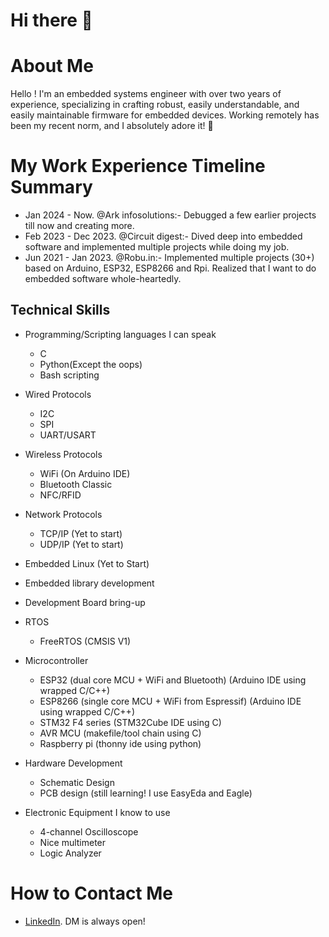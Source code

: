 # Hi there 👋

# About Me

Hello ! I'm an embedded systems engineer with over two years of experience, specializing in crafting robust, easily understandable, and easily maintainable firmware for embedded devices. Working remotely has been my recent norm, and I absolutely adore it! 🌟

# My Work Experience Timeline Summary

* Jan 2024 - Now. @Ark infosolutions:- Debugged a few earlier projects till now and creating more.
* Feb 2023 - Dec 2023. @Circuit digest:- Dived deep into embedded software and implemented multiple projects while doing my job.
* Jun 2021 - Jan 2023. @Robu.in:- Implemented multiple projects (30+) based on Arduino, ESP32, ESP8266 and Rpi. Realized that I want to do embedded software whole-heartedly.


## Technical Skills
* Programming/Scripting languages I can speak
  * C
  * Python(Except the oops)
  * Bash scripting
  
  
* Wired Protocols
  * I2C
  * SPI 
  * UART/USART 

* Wireless Protocols
  * WiFi (On Arduino IDE)
  * Bluetooth Classic 
  * NFC/RFID 
  
* Network Protocols
  * TCP/IP (Yet to start)
  * UDP/IP (Yet to start)
  
* Embedded Linux (Yet to Start)
* Embedded library development
* Development Board bring-up

* RTOS
  * FreeRTOS (CMSIS V1)
 
* Microcontroller
  * ESP32 (dual core MCU + WiFi and Bluetooth) (Arduino IDE using wrapped C/C++)
  * ESP8266 (single core MCU + WiFi from Espressif) (Arduino IDE using wrapped C/C++)
  * STM32 F4 series (STM32Cube IDE using C)
  * AVR MCU (makefile/tool chain using C)
  * Raspberry pi (thonny ide using python)
  
* Hardware Development
  * Schematic Design
  * PCB design (still learning! I use EasyEda and Eagle)
 
* Electronic Equipment I know to use
  * 4-channel Oscilloscope
  * Nice multimeter
  * Logic Analyzer



# How to Contact Me
* [LinkedIn](https://www.linkedin.com/in/prathameshbarik/). DM is always open!
